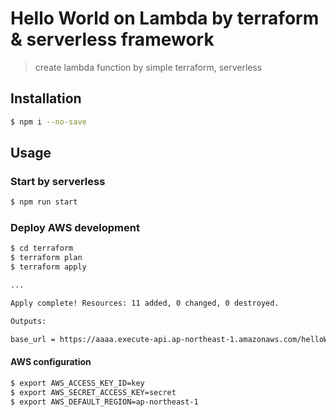 # Hello World on Lambda by terraform & serverless framework

> create lambda function by simple terraform, serverless

## Installation

```sh
$ npm i --no-save
```

## Usage

### Start by serverless

```sh
$ npm run start
```

### Deploy AWS development

```sh
$ cd terraform
$ terraform plan
$ terraform apply

...

Apply complete! Resources: 11 added, 0 changed, 0 destroyed.

Outputs:

base_url = https://aaaa.execute-api.ap-northeast-1.amazonaws.com/helloWorld
```

#### AWS configuration

```sh
$ export AWS_ACCESS_KEY_ID=key
$ export AWS_SECRET_ACCESS_KEY=secret
$ export AWS_DEFAULT_REGION=ap-northeast-1
```
